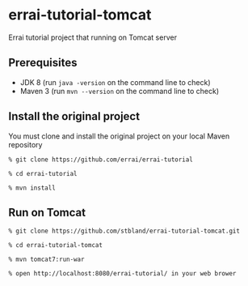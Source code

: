 # errai-tutorial-tomcat

Errai tutorial project that running on Tomcat server

Prerequisites
-------------

 * JDK 8 (run `java -version` on the command line to check)
 * Maven 3 (run `mvn --version` on the command line to check)
 
Install the original project
----------------------------

You must clone and install the original project on your local Maven repository

	% git clone https://github.com/errai/errai-tutorial
	
	% cd errai-tutorial
		
	% mvn install
	
Run on Tomcat
-------------

	% git clone https://github.com/stbland/errai-tutorial-tomcat.git
	
	% cd errai-tutorial-tomcat
	
	% mvn tomcat7:run-war
	
	% open http://localhost:8080/errai-tutorial/ in your web brower
	
